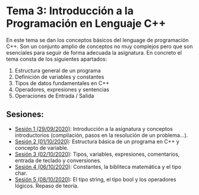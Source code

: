 # Tema 3: Introducción a la Programación en Lenguaje C++

En este tema se dan los conceptos básicos del lenguage de programación C++. Son un conjunto amplio de conceptos no muy complejos pero que son esenciales para seguir de forma adecuada la asignatura. En concreto el tema consta de los siguientes apartados:

1. Estructura general de un programa
2. Definición de variables y constantes
3. Tipos de datos fundamentales en C++
4. Operadores, expresiones y sentencias
5. Operaciones de Entrada / Salida

## Sesiones:
* [Sesión 1 (29/09/2020)](tema3/s1.md): Introducción a la asignatura y conceptos introductorios (compilación, pasos en la resolución de un problema...).
* [Sesión 2 (01/10/2020)](tema3/s2.md): Estructura básica de un programa en C++ y concepto de variable.
* [Sesión 3 (02/10/2020)](tema3/s3.md): Tipos, variables, expresiones, comentarios, entrada de teclado y conversiones.
* [Sesión 4 (06/10/2020)](tema3/s4.md): Constantes, la bibliteca matemática y el tipo char.
* [Sesión 5 (08/10/2020)](tema3/s5.md): El tipo string, el tipo bool y los operadores lógicos. Repaso de teoría.

